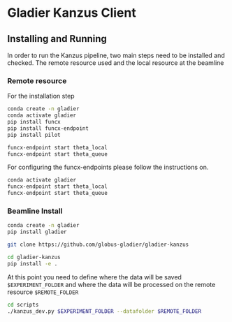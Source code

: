 # Gladier Kanzus Client




## Installing and Running

In order to run the Kanzus pipeline, two main steps need to be installed and checked. The remote resource used and the local resource at the beamline

### Remote resource

For the installation step

```bash
conda create -n gladier
conda activate gladier
pip install funcx
pip install funcx-endpoint
pip install pilot

funcx-endpoint start theta_local
funcx-endpoint start theta_queue
```

For configuring the funcx-endpoints please follow the instructions on.

```bash
conda activate gladier 
funcx-endpoint start theta_local
funcx-endpoint start theta_queue

```


### Beamline Install

```bash
conda create -n gladier
pip install gladier

git clone https://github.com/globus-gladier/gladier-kanzus

cd gladier-kanzus
pip install -e .
```

At this point you need to define where the data will be saved `$EXPERIMENT_FOLDER` and where the data will be processed on the remote resource `$REMOTE_FOLDER`

```bash
cd scripts
./kanzus_dev.py $EXPERIMENT_FOLDER --datafolder $REMOTE_FOLDER
```


